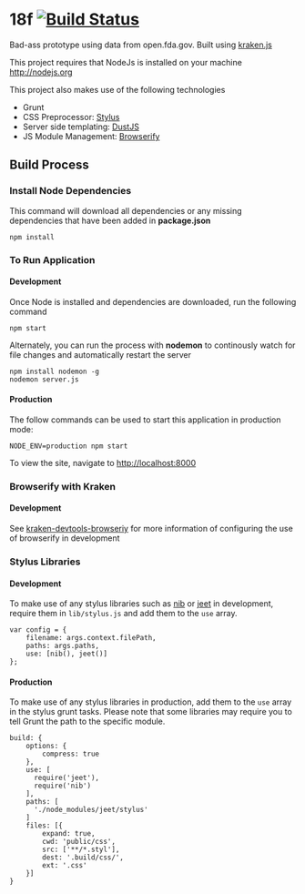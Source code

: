 # 18f [![Build Status](https://travis-ci.org/pwcexc/18f.svg?branch=dev)](https://travis-ci.org/pwcexc/18f)

Bad-ass prototype using data from open.fda.gov.  Built using [kraken.js](http://krakenjs.com/)


This project requires that NodeJs is installed on your machine http://nodejs.org

This project also makes use of the following technologies
* Grunt
* CSS Preprocessor: [Stylus](http://learnboost.github.io/stylus/)
* Server side templating: [DustJS](http://www.dustjs.com/)
* JS Module Management: [Browserify](http://browserify.org/)

## Build Process

### Install Node Dependencies

This command will download all dependencies or any missing dependencies that have been added in **package.json**
```
npm install
```

### To Run Application

#### Development

Once Node is installed and dependencies are downloaded, run the following command
```
npm start
```

Alternately, you can run the process with **nodemon** to continously watch for file changes and automatically restart the server
```
npm install nodemon -g
nodemon server.js
```

#### Production

The follow commands can be used to start this application in production mode:

```
NODE_ENV=production npm start 
```

To view the site, navigate to [http://localhost:8000](http://localhost:8000)

### Browserify with Kraken

#### Development
See [kraken-devtools-browseriy](http://github.com/iantocristian/kraken-devtools-browserify) for more information of configuring the use of browserify in development

### Stylus Libraries

#### Development
To make use of any stylus libraries such as [nib](http://tj.github.io/nib/) or [jeet](http://jeet.gs/) in development, require them in `lib/stylus.js` and add them to the `use` array.
```
var config = {
    filename: args.context.filePath,
    paths: args.paths,
    use: [nib(), jeet()]
};
```

#### Production
To make use of any stylus libraries in production, add them to the `use` array in the stylus grunt tasks.  Please note that some libraries may require you to tell Grunt the path to the specific module. 
```
build: {
    options: {
        compress: true
    },
    use: [
      require('jeet'),
      require('nib')
    ],
    paths: [
      './node_modules/jeet/stylus'
    ]
    files: [{
        expand: true,
        cwd: 'public/css',
        src: ['**/*.styl'],
        dest: '.build/css/',
        ext: '.css'
    }]
}
```
